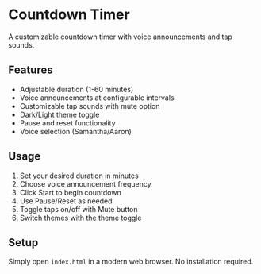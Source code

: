 # Countdown Timer

A customizable countdown timer with voice announcements and tap sounds.

## Features
- Adjustable duration (1-60 minutes)
- Voice announcements at configurable intervals
- Customizable tap sounds with mute option
- Dark/Light theme toggle
- Pause and reset functionality
- Voice selection (Samantha/Aaron)

## Usage
1. Set your desired duration in minutes
2. Choose voice announcement frequency
3. Click Start to begin countdown
4. Use Pause/Reset as needed
5. Toggle taps on/off with Mute button
6. Switch themes with the theme toggle

## Setup
Simply open `index.html` in a modern web browser. No installation required. 